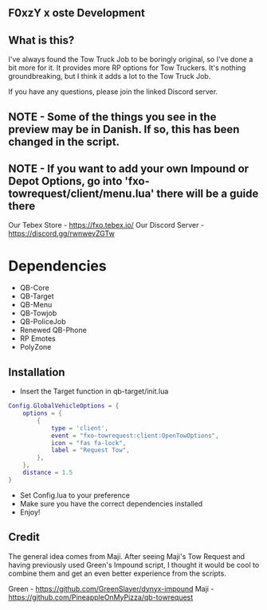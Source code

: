 ## F0xzY x oste Development

## What is this?
I've always found the Tow Truck Job to be boringly original, so I've done a bit more for it.
It provides more RP options for Tow Truckers.
It's nothing groundbreaking, but I think it adds a lot to the Tow Truck Job.

If you have any questions, please join the linked Discord server.

## NOTE - Some of the things you see in the preview may be in Danish. If so, this has been changed in the script.
## NOTE - If you want to add your own Impound or Depot Options, go into 'fxo-towrequest/client/menu.lua' there will be a guide there


Our Tebex Store - https://fxo.tebex.io/
Our Discord Server - https://discord.gg/rwnwevZGTw

# Dependencies
- QB-Core 
- QB-Target
- QB-Menu
- QB-Towjob
- QB-PoliceJob
- Renewed QB-Phone 
- RP Emotes 
- PolyZone

## Installation

- Insert the Target function in qb-target/init.lua

```lua
Config.GlobalVehicleOptions = {
	options = {
        {
            type = 'client',
            event = "fxo-towrequest:client:OpenTowOptions",
            icon = "fas fa-lock",
            label = "Request Tow",
        },
    },
    distance = 1.5
}
```

- Set Config.lua to your preference
- Make sure you have the correct dependencies installed
- Enjoy!

## Credit
The general idea comes from Maji. After seeing Maji's Tow Request and having previously used Green's Impound script, I thought it would be cool to combine them and get an even better experience from the scripts.

Green - https://github.com/GreenSlayer/dynyx-impound
Maji - https://github.com/PineappleOnMyPizza/qb-towrequest